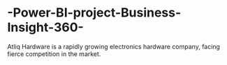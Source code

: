 # -Power-BI-project-Business-Insight-360-
Atliq Hardware is a rapidly growing electronics hardware company, facing fierce competition in the market.

